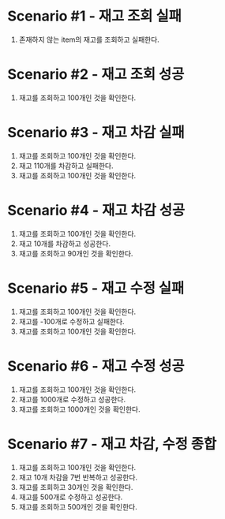 # Scenario #1 - 재고 조회 실패
1. 존재하지 않는 item의 재고를 조회하고 실패한다.

# Scenario #2 - 재고 조회 성공
1. 재고를 조회하고 100개인 것을 확인한다.

# Scenario #3 - 재고 차감 실패
1. 재고를 조회하고 100개인 것을 확인한다.
2. 재고 110개를 차감하고 실패한다.
3. 재고를 조회하고 100개인 것을 확인한다.

# Scenario #4 - 재고 차감 성공
1. 재고를 조회하고 100개인 것을 확인한다.
2. 재고 10개를 차감하고 성공한다.
3. 재고를 조회하고 90개인 것을 확인한다.

# Scenario #5 - 재고 수정 실패
1. 재고를 조회하고 100개인 것을 확인한다.
2. 재고를 -100개로 수정하고 실패한다.
3. 재고를 조회하고 100개인 것을 확인한다.

# Scenario #6 - 재고 수정 성공
1. 재고를 조회하고 100개인 것을 확인한다.
2. 재고를 1000개로 수정하고 성공한다.
3. 재고를 조회하고 1000개인 것을 확인한다.

# Scenario #7 - 재고 차감, 수정 종합
1. 재고를 조회하고 100개인 것을 확인한다.
2. 재고 10개 차감을 7번 반복하고 성공한다.
3. 재고를 조회하고 30개인 것을 확인한다.
4. 재고를 500개로 수정하고 성공한다.
5. 재고를 조회하고 500개인 것을 확인한다.
